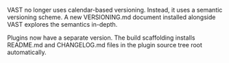 VAST no longer uses calendar-based versioning. Instead, it uses a semantic
versioning scheme. A new VERSIONING.md document installed alongside VAST
explores the semantics in-depth.

Plugins now have a separate version. The build scaffolding installs README.md
and CHANGELOG.md files in the plugin source tree root automatically.
